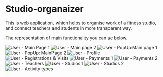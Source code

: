 
<h1>Studio-organaizer</h1> 
<p>This is web application, which helps to organise work of a fitness studio, and connect teachers and students in more transparent way.</p>
<p>The representation of main functionality you can se below.</p>

![User - Main Page 1](/README_images/Снимок%20экрана%202023-11-08%20в%2016.04.54.png)
![User - Main page 2](/README_images/Снимок%20экрана%202023-11-08%20в%2016.04.59.png)
![User - PopUp:Main page 1](/README_images/Снимок%20экрана%202023-11-08%20в%2016.05.20.png)
![User - PopUp: MainPage 2](/README_images/Снимок%20экрана%202023-11-08%20в%2016.05.41.png)
![User - Profile](/README_images/Снимок%20экрана%202023-11-08%20в%2016.04.22.png)
![User - Registrations & Visits](/README_images/Снимок%20экрана%202023-11-08%20в%2016.04.15.png)
![User - Payments 1](/README_images/Снимок%20экрана%202023-11-08%20в%2016.04.07.png)
![User - Payments 2](/README_images/Снимок%20экрана%202023-11-08%20в%2016.04.11.png)
![User - Teachers](/README_images/Снимок%20экрана%202023-11-08%20в%2016.03.30.png)
![User - Studios 1](/README_images/Снимок%20экрана%202023-11-08%20в%2016.03.38.png)
![User - Studios 2](/README_images/Снимок%20экрана%202023-11-08%20в%2016.03.45.png)
![User - Activity types](/README_images/Снимок%20экрана%202023-11-08%20в%2016.03.54.png)
